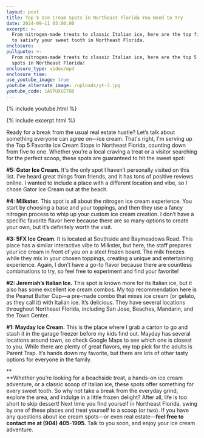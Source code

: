 ```yaml
---
layout: post
title: Top 5 Ice Cream Spots in Northeast Florida You Need to Try
date: 2024-09-11 05:00:00
excerpt: >-
  From nitrogen-made treats to classic Italian ice, here are the top five places
  to satisfy your sweet tooth in Northeast Florida.
enclosure:
pullquote: >-
  From nitrogen-made treats to classic Italian ice, here are the top 5 ice cream
  spots in Northeast Florida!
enclosure_type: video/mp4
enclosure_time:
use_youtube_image: true
youtube_alternate_image: /uploads/yt-3.jpg
youtube_code: 1A5PUXUETO8
---
```

{% include youtube.html %}

{% include excerpt.html %}

Ready for a break from the usual real estate hustle? Let’s talk about something everyone can agree on—ice cream. That's right, I'm serving up the Top 5 Favorite Ice Cream Stops in Northeast Florida, counting down from five to one. Whether you’re a local craving a treat or a visitor searching for the perfect scoop, these spots are guaranteed to hit the sweet spot:

**\#5: Gator Ice Cream.** It's the only spot I haven’t personally visited on this list. I’ve heard great things from friends, and it has tons of positive reviews online. I wanted to include a place with a different location and vibe, so I chose Gator Ice Cream out at the beach.

**\#4: Milkster.** This spot is all about the nitrogen ice cream experience. You start by choosing a base and your toppings, and then they use a fancy nitrogen process to whip up your custom ice cream creation. I don’t have a specific favorite flavor here because there are so many options to create your own, but it’s definitely worth the visit.

**\#3: 5FX Ice Cream**. It is located at Southside and Baymeadows Road. This place has a similar interactive vibe to Milkster, but here, the staff prepares your ice cream in front of you on a steel frozen board. The milk freezes while they mix in your chosen toppings, creating a unique and entertaining experience. Again, I don’t have a go-to flavor because there are countless combinations to try, so feel free to experiment and find your favorite!

**\#2: Jeremiah’s Italian Ice.** This spot is known more for its Italian ice, but it also has some excellent ice cream combos. My top recommendation here is the Peanut Butter Cup—a pre-made combo that mixes ice cream (or gelato, as they call it) with Italian ice. It’s delicious. They have several locations throughout Northeast Florida, including San Jose, Beaches, Mandarin, and the Town Center.

**\#1: Mayday Ice Cream.** This is the place where I grab a carton to go and stash it in the garage freezer before my kids find out. Mayday has several locations around town, so check Google Maps to see which one is closest to you. While there are plenty of great flavors, my top pick for the adults is Parent Trap. It’s hands down my favorite, but there are lots of other tasty options for everyone in the family.

**<br>**Whether you’re looking for a beachside treat, a hands-on ice cream adventure, or a classic scoop of Italian ice, these spots offer something for every sweet tooth. So why not take a break from the everyday grind, explore the area, and indulge in a little frozen delight? After all, life is too short to skip dessert! Next time you find yourself in Northeast Florida, swing by one of these places and treat yourself to a scoop (or two). If you have any questions about ice cream spots—or even real estate—**feel free to contact me at (904) 405-1995.** Talk to you soon, and enjoy your ice cream adventure.